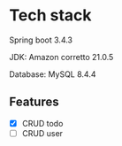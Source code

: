 # Tech stack

Spring boot 3.4.3

JDK: Amazon corretto 21.0.5

Database: MySQL 8.4.4

## Features

- [x] CRUD todo
- [ ] CRUD user
